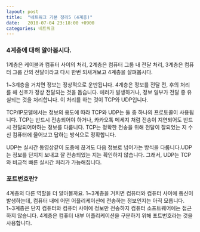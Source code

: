 ```yaml
---
layout: post
title:  "네트워크 기본 정리5 (4계층)"
date:   2018-07-04 23:18:00 +0900
categories: 네트워크
---
```


### 4계층에 대해 알아봅시다.

1계층은 케이블과 컴퓨터 사이의 처리, 2계층은 컴퓨터 그룹 내 전달 처리, 3계층은 컴퓨터 그룹 간의 전달이라고 다시 한번 되새겨보고 4계층을 살펴봅시다.

1~3계층을 거치면 정보는 정상적으로 운반됩니다. 4계층은 정보를 전달 전, 후의 처리를 해 신호가 정상 전달되는 것을 돕습니다. 에러가 발생하거나, 정보 일부가 전달 중 유실되는 것을 처리합니다. 이 처리를 하는 것이 TCP와 UDP입니다.

TCP/IP모델에서는 정보의 용도에 따라 TCP와 UDP는 둘 중 하나의 프로토콜이 사용됩니다. TCP는 반드시 전송되어야 하거나, 카카오톡 메세지 처럼 전송이 지연되어도 반드시 전달되어야하는 정보를 다룹니다. TCP는 정확한 전송을 위해 전달이 잘되었는 지 수신 컴퓨터에 물어보고 답하는 방식으로 정확합니다.

UDP는 실시간 동영상같이 도중에 끊겨도 다음 정보로 넘어가는 방식을 다룹니다.UDP는 정보를 단지지 보내고 잘 전송되었는 지는 확인하지 않습니다. 그래서, UDP는 TCP와 비교적 빠른 실시간 처리가 가능해집니다.

### 포트번호란?

4계층의 다른 역할을 더 알아볼까요. 1~3계층을 거치면 컴퓨터와 컴퓨터 사이에 통신이 발생하는데, 컴퓨터 내에 어떤 어플리케이션에 전송하는 정보인지는 아직 모릅니다. 1~3계층은 단지 컴퓨터와 컴퓨터 사이에 정보만 전송하지 컴퓨터 소프트웨어에는 접근하지 않습니다. 4계층은 컴퓨터 내부 어플리케이션을 구분하기 위해 포트번호라는 것을 사용합니다. 

